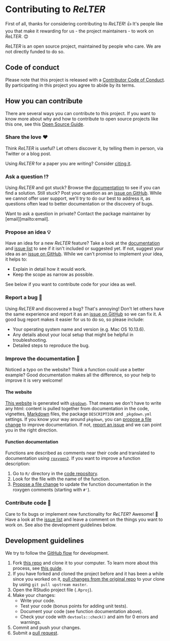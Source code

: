 # Contributing to *ReLTER*

<!-- This CONTRIBUTING.md is adapted from https://gist.github.com/peterdesmet/e90a1b0dc17af6c12daf6e8b2f044e7c -->

First of all, thanks for considering contributing to *ReLTER*! 👍 It's people like you that make it rewarding for us - the project maintainers - to work on *ReLTER*. 😊

*ReLTER* is an open source project, maintained by people who care. We are not directly funded to do so.

[repo]: https://github.com/ropensci/ReLTER
[issues]: https://github.com/ropensci/ReLTER/issues
[new_issue]: https://github.com/ropensci/ReLTER/issues/new
[website]: https://ropensci.github.io/ReLTER/
[citation]: https://github.com/ropensci/ReLTER#notebook_with_decorative_cover-citation
[email]: mailto:oggioni.a@irea.cnr.it

## Code of conduct

Please note that this project is released with a [Contributor Code of Conduct](CODE_OF_CONDUCT.md). By participating in this project you agree to abide by its terms.

## How you can contribute

There are several ways you can contribute to this project. If you want to know more about why and how to contribute to open source projects like this one, see this [Open Source Guide](https://opensource.guide/how-to-contribute/).

### Share the love ❤️

Think *ReLTER* is useful? Let others discover it, by telling them in person, via Twitter or a blog post.

Using *ReLTER* for a paper you are writing? Consider [citing it][citation].

### Ask a question ⁉️

Using *ReLTER* and got stuck? Browse the [documentation][website] to see if you can find a solution. Still stuck? Post your question as an [issue on GitHub][new_issue]. While we cannot offer user support, we'll try to do our best to address it, as questions often lead to better documentation or the discovery of bugs.

Want to ask a question in private? Contact the package maintainer by [email][mailto:email].

### Propose an idea 💡

Have an idea for a new *ReLTER* feature? Take a look at the [documentation][website] and [issue list][issues] to see if it isn't included or suggested yet. If not, suggest your idea as an [issue on GitHub][new_issue]. While we can't promise to implement your idea, it helps to:

* Explain in detail how it would work.
* Keep the scope as narrow as possible.

See below if you want to contribute code for your idea as well.

### Report a bug 🐛

Using *ReLTER* and discovered a bug? That's annoying! Don't let others have the same experience and report it as an [issue on GitHub][new_issue] so we can fix it. A good bug report makes it easier for us to do so, so please include:

* Your operating system name and version (e.g. Mac OS 10.13.6).
* Any details about your local setup that might be helpful in troubleshooting.
* Detailed steps to reproduce the bug.

### Improve the documentation 📖

Noticed a typo on the website? Think a function could use a better example? Good documentation makes all the difference, so your help to improve it is very welcome!

#### The website

[This website][website] is generated with [`pkgdown`](http://pkgdown.r-lib.org/). That means we don't have to write any html: content is pulled together from documentation in the code, vignettes, [Markdown](https://guides.github.com/features/mastering-markdown/) files, the package `DESCRIPTION` and `_pkgdown.yml` settings. If you know your way around `pkgdown`, you can [propose a file change](https://help.github.com/articles/editing-files-in-another-user-s-repository/) to improve documentation. If not, [report an issue][new_issue] and we can point you in the right direction.

#### Function documentation

Functions are described as comments near their code and translated to documentation using [`roxygen2`](https://klutometis.github.io/roxygen/). If you want to improve a function description:

1. Go to `R/` directory in the [code repository][repo].
2. Look for the file with the name of the function.
3. [Propose a file change](https://help.github.com/articles/editing-files-in-another-user-s-repository/) to update the function documentation in the roxygen comments (starting with `#'`).

### Contribute code 📝

Care to fix bugs or implement new functionality for *ReLTER*? Awesome! 👏 Have a look at the [issue list][issues] and leave a comment on the things you want to work on. See also the development guidelines below.

## Development guidelines

We try to follow the [GitHub flow](https://guides.github.com/introduction/flow/) for development.

1. Fork [this repo][repo] and clone it to your computer. To learn more about this process, see [this guide](https://guides.github.com/activities/forking/).
2. If you have forked and cloned the project before and it has been a while since you worked on it, [pull changes from the original repo](https://help.github.com/articles/merging-an-upstream-repository-into-your-fork/) to your clone by using `git pull upstream master`.
3. Open the RStudio project file (`.Rproj`).
4. Make your changes:
    * Write your code.
    * Test your code (bonus points for adding unit tests).
    * Document your code (see function documentation above).
    * Check your code with `devtools::check()` and aim for 0 errors and warnings.
5. Commit and push your changes.
6. Submit a [pull request](https://guides.github.com/activities/forking/#making-a-pull-request).

